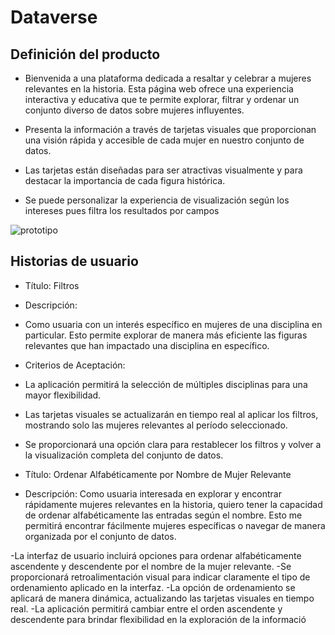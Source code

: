 # Dataverse


##  Definición del producto

* Bienvenida a una plataforma dedicada a resaltar y celebrar a mujeres relevantes en la historia. Esta página web ofrece una experiencia interactiva y educativa que te permite explorar, filtrar y ordenar un conjunto diverso de datos sobre mujeres influyentes.

* Presenta la información a través de tarjetas visuales que proporcionan una visión rápida y accesible de cada mujer en nuestro conjunto de datos.

* Las tarjetas están diseñadas para ser atractivas visualmente y para destacar la importancia de cada figura histórica.

* Se puede personalizar la experiencia de visualización según los intereses pues filtra los resultados por campos

![prototipo](https://github.com/camilanontoa/DEV012-dataverse/assets/145471945/0754ee28-e1dc-41d8-9df6-fc141ac4f35e)

##  Historias de usuario

* Título: Filtros 

* Descripción:
* Como usuaria con un interés específico en mujeres de una disciplina en particular. Esto permite explorar de manera más eficiente las figuras relevantes que han impactado una disciplina en específico.

* Criterios de Aceptación:

* La aplicación permitirá la selección de múltiples disciplinas para una mayor flexibilidad.
* Las tarjetas visuales se actualizarán en tiempo real al aplicar los filtros, mostrando solo las mujeres relevantes al período seleccionado.
* Se proporcionará una opción clara para restablecer los filtros y volver a la visualización completa del conjunto de datos.

* Título: Ordenar Alfabéticamente por Nombre de Mujer Relevante

* Descripción:
Como usuaria interesada en explorar y encontrar rápidamente mujeres relevantes en la historia, quiero tener la capacidad de ordenar alfabéticamente las entradas según el nombre. Esto me permitirá encontrar fácilmente mujeres específicas o navegar de manera organizada por el conjunto de datos.

-La interfaz de usuario incluirá opciones para ordenar alfabéticamente ascendente y descendente por el nombre de la mujer relevante.
-Se proporcionará retroalimentación visual para indicar claramente el tipo de ordenamiento aplicado en la interfaz.
-La opción de ordenamiento se aplicará de manera dinámica, actualizando las tarjetas visuales en tiempo real.
-La aplicación permitirá cambiar entre el orden ascendente y descendente para brindar flexibilidad en la exploración de la informació




